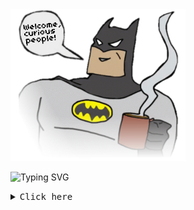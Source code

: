 <!--
<div> 
   <img src="https://readme-typing-svg.demolab.com/?lines=$+Hello,+my%20name%20is+Guilherme+:)&font=Fira%20Code&center=true&width=440&height=45&color=f25c7e&vCenter=true&pause=10&size=22"/>
</div> -->

<div>
<img src="bt.png" width="280">
</div>

![Typing SVG](https://readme-typing-svg.demolab.com/?lines=$+Hello,+my%20name%20is+Guilherme+:]&font=Fira%20Code&center=true&width=440&height=45&color=f25c7e&vCenter=true&pause=10&size=22)

<details><summary><samp>Click here</samp></summary>





<!--  
```rust
public class Main {
    public static void main(String[] args) {
        System.out.println("Welcome!");
    }
}

```
-->
<br>

<ul>

   [![Website](https://img.shields.io/badge/Portfolio-%23000000.svg?style=flat&logo=Google-Chrome&logoColor=white)](https://ogui.xyz)

   [![Instagram](https://img.shields.io/badge/Instagram-%23E4405F.svg?style=flat&logo=instagram&logoColor=white)](https://instagram.com/uguisousa)

</ul>

|  <img width="73" src="linux-computer.gif"></img>  | [![Top Langs](https://github-readme-stats.vercel.app/api/top-langs/?username=uguisousa&count_private=true&layout=compact&theme=dark&langs_count=10&hide_border=true&bg_color=0000&custom_title=Languages&hide_progress=true)](https://github.com/uguisousa) |
|-------|--------|

<!--
<samp> I'm currently learning more about the C and Java languages, web frameworks and other tools. </samp>

 <img width="13" src="my_computer_animated_commission_by_wrim_d5iuujc.gif"> <samp><b>Programming something…</b></samp><br>

</details>

-->
 

<blockquote>



</blockquote>
